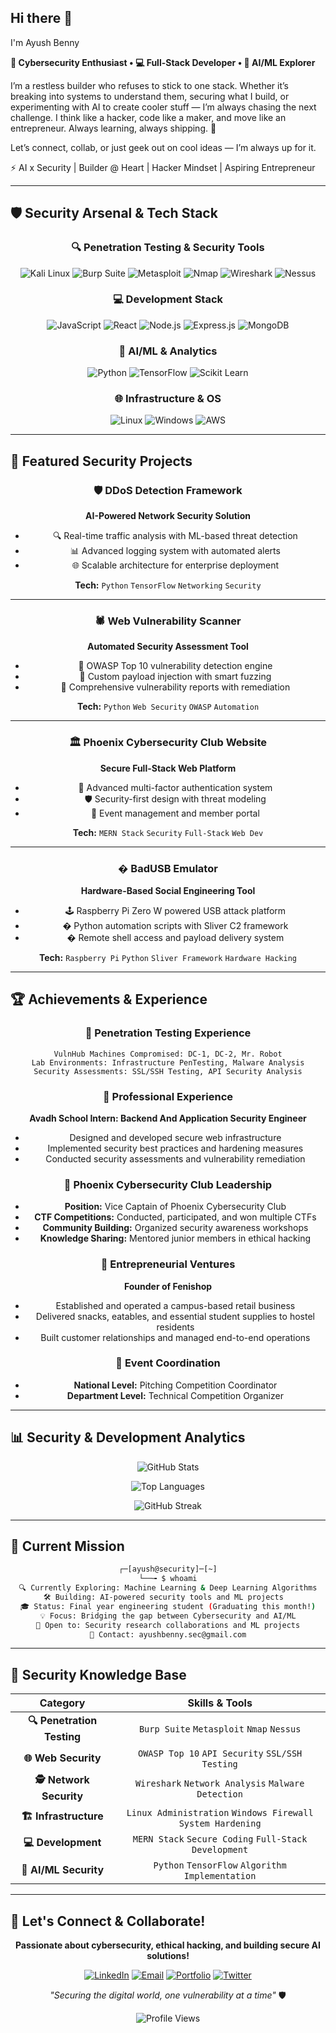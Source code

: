 ## Hi there 👋

I'm Ayush Benny

**🔐 Cybersecurity Enthusiast • 💻 Full-Stack Developer • 🤖 AI/ML Explorer**

I’m a restless builder who refuses to stick to one stack. Whether it’s breaking into systems to understand them, securing what I build, or experimenting with AI to create cooler stuff — I’m always chasing the next challenge. I think like a hacker, code like a maker, and move like an entrepreneur. Always learning, always shipping. 🚀

Let’s connect, collab, or just geek out on cool ideas — I’m always up for it.

⚡ AI x Security | Builder @ Heart | Hacker Mindset | Aspiring Entrepreneur

---

## 🛡️ Security Arsenal & Tech Stack

<div align="center">

### 🔍 Penetration Testing & Security Tools
![Kali Linux](https://img.shields.io/badge/Kali_Linux-268BEE?style=for-the-badge&logo=kalilinux&logoColor=white)
![Burp Suite](https://img.shields.io/badge/Burp_Suite-FF6633?style=for-the-badge&logo=burpsuite&logoColor=white)
![Metasploit](https://img.shields.io/badge/Metasploit-2596CD?style=for-the-badge&logo=metasploit&logoColor=white)
![Nmap](https://img.shields.io/badge/Nmap-0078D4?style=for-the-badge&logo=nmap&logoColor=white)
![Wireshark](https://img.shields.io/badge/Wireshark-1679A7?style=for-the-badge&logo=wireshark&logoColor=white)
![Nessus](https://img.shields.io/badge/Nessus-00C176?style=for-the-badge&logo=tenable&logoColor=white)

### 💻 Development Stack
![JavaScript](https://img.shields.io/badge/JavaScript-F7DF1E?style=for-the-badge&logo=javascript&logoColor=black)
![React](https://img.shields.io/badge/React-20232A?style=for-the-badge&logo=react&logoColor=61DAFB)
![Node.js](https://img.shields.io/badge/Node.js-43853D?style=for-the-badge&logo=node.js&logoColor=white)
![Express.js](https://img.shields.io/badge/Express.js-404D59?style=for-the-badge&logo=express&logoColor=white)
![MongoDB](https://img.shields.io/badge/MongoDB-4EA94B?style=for-the-badge&logo=mongodb&logoColor=white)

### 🤖 AI/ML & Analytics
![Python](https://img.shields.io/badge/Python-3776AB?style=for-the-badge&logo=python&logoColor=white)
![TensorFlow](https://img.shields.io/badge/TensorFlow-FF6F00?style=for-the-badge&logo=tensorflow&logoColor=white)
![Scikit Learn](https://img.shields.io/badge/scikit_learn-F7931E?style=for-the-badge&logo=scikit-learn&logoColor=white)

### 🌐 Infrastructure & OS
![Linux](https://img.shields.io/badge/Linux-FCC624?style=for-the-badge&logo=linux&logoColor=black)
![Windows](https://img.shields.io/badge/Windows-0078D6?style=for-the-badge&logo=windows&logoColor=white)
![AWS](https://img.shields.io/badge/AWS-232F3E?style=for-the-badge&logo=amazon-aws&logoColor=white)

</div>

---

## 🚀 Featured Security Projects

<div align="center">

### 🛡️ DDoS Detection Framework
**AI-Powered Network Security Solution**
- 🔍 Real-time traffic analysis with ML-based threat detection
- 📊 Advanced logging system with automated alerts
- 🌐 Scalable architecture for enterprise deployment

**Tech:** `Python` `TensorFlow` `Networking` `Security`

---

### 🕷️ Web Vulnerability Scanner
**Automated Security Assessment Tool**
- 🔎 OWASP Top 10 vulnerability detection engine
- 🚨 Custom payload injection with smart fuzzing
- 📝 Comprehensive vulnerability reports with remediation

**Tech:** `Python` `Web Security` `OWASP` `Automation`

---

### 🏛️ Phoenix Cybersecurity Club Website
**Secure Full-Stack Web Platform**
- 🔐 Advanced multi-factor authentication system
- 🛡️ Security-first design with threat modeling
- 🎯 Event management and member portal

**Tech:** `MERN Stack` `Security` `Full-Stack` `Web Dev`

---

### � BadUSB Emulator
**Hardware-Based Social Engineering Tool**
- 🕹️ Raspberry Pi Zero W powered USB attack platform
- � Python automation scripts with Sliver C2 framework
- � Remote shell access and payload delivery system

**Tech:** `Raspberry Pi` `Python` `Sliver Framework` `Hardware Hacking`

</div>

---

## 🏆 Achievements & Experience

<div align="center">

### 🎯 **Penetration Testing Experience**
```
VulnHub Machines Compromised: DC-1, DC-2, Mr. Robot
Lab Environments: Infrastructure PenTesting, Malware Analysis
Security Assessments: SSL/SSH Testing, API Security Analysis
```

### 🏫 **Professional Experience**
**Avadh School Intern: Backend And Application Security Engineer**
- Designed and developed secure web infrastructure
- Implemented security best practices and hardening measures
- Conducted security assessments and vulnerability remediation

### 🏅 **Phoenix Cybersecurity Club Leadership**
- **Position:** Vice Captain of Phoenix Cybersecurity Club
- **CTF Competitions:** Conducted, participated, and won multiple CTFs
- **Community Building:** Organized security awareness workshops
- **Knowledge Sharing:** Mentored junior members in ethical hacking

### 🚀 **Entrepreneurial Ventures**
**Founder of Fenishop**
- Established and operated a campus-based retail business
- Delivered snacks, eatables, and essential student supplies to hostel residents
- Built customer relationships and managed end-to-end operations

### 🎤 **Event Coordination**
- **National Level:** Pitching Competition Coordinator
- **Department Level:** Technical Competition Organizer

</div>

---

## 📊 Security & Development Analytics

<div align="center">

![GitHub Stats](https://github-readme-stats.vercel.app/api?username=ayush2277&show_icons=true&theme=dark&hide_border=true&count_private=true&custom_title=Security%20%26%20Development%20Stats)

![Top Languages](https://github-readme-stats.vercel.app/api/top-langs/?username=ayush2277&layout=compact&theme=dark&hide_border=true&custom_title=Security%20Languages)

</div>

<div align="center">

![GitHub Streak](https://github-readme-streak-stats.herokuapp.com/?user=ayush2277&theme=dark&hide_border=true&background=0D1117&stroke=FF0000&ring=FF0000&fire=FF0000&currStreakLabel=FF0000)

</div>

---

## 🎯 Current Mission

<div align="center">

```bash
┌─[ayush@security]─[~]
└──╼ $ whoami
🔍 Currently Exploring: Machine Learning & Deep Learning Algorithms
🛠️ Building: AI-powered security tools and ML projects  
🎓 Status: Final year engineering student (Graduating this month!)
💡 Focus: Bridging the gap between Cybersecurity and AI/ML
🤝 Open to: Security research collaborations and ML projects
📧 Contact: ayushbenny.sec@gmail.com
```

</div>

---

## 🔐 Security Knowledge Base

<div align="center">

| **Category** | **Skills & Tools** |
|:---:|:---:|
| **🔍 Penetration Testing** | `Burp Suite` `Metasploit` `Nmap` `Nessus` |
| **🌐 Web Security** | `OWASP Top 10` `API Security` `SSL/SSH Testing` |
| **🕵️ Network Security** | `Wireshark` `Network Analysis` `Malware Detection` |
| **🏗️ Infrastructure** | `Linux Administration` `Windows Firewall` `System Hardening` |
| **💻 Development** | `MERN Stack` `Secure Coding` `Full-Stack Development` |
| **🤖 AI/ML Security** | `Python` `TensorFlow` `Algorithm Implementation` |

</div>

---

## 🤝 Let's Connect & Collaborate!

<div align="center">

**Passionate about cybersecurity, ethical hacking, and building secure AI solutions!**

[![LinkedIn](https://img.shields.io/badge/LinkedIn-0077B5?style=for-the-badge&logo=linkedin&logoColor=white)](https://linkedin.com/in/ayush-benny)
[![Email](https://img.shields.io/badge/Email-D14836?style=for-the-badge&logo=gmail&logoColor=white)](mailto:ayushbenny.sec@gmail.com)
[![Portfolio](https://img.shields.io/badge/Portfolio-FF0000?style=for-the-badge&logo=hackthebox&logoColor=white)](https://ayushbenny.dev)
[![Twitter](https://img.shields.io/badge/Twitter-1DA1F2?style=for-the-badge&logo=twitter&logoColor=white)](https://twitter.com/ayush_benny)

*"Securing the digital world, one vulnerability at a time"* 🛡️

![Profile Views](https://komarev.com/ghpvc/?username=ayush2277&color=red&style=flat-square&label=Profile+Views)

</div>
